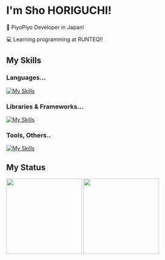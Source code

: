 # I'm Sho HORIGUCHI!

🐣 PiyoPiyo Developer in Japan!

💻 Learning programming at RUNTEQ!!

## My Skills
### Languages...
[![My Skills](https://skillicons.dev/icons?i=java,swift,dart,ruby,js,ts)](https://skillicons.dev)

### Libraries & Frameworks...
[![My Skills](https://skillicons.dev/icons?i=flutter,rails,nodejs,react,nextjs,tailwind)](https://skillicons.dev)

### Tools, Others..
[![My Skills](https://skillicons.dev/icons?i=androidstudio,vscode,pnpm,vite,firebase,docker,github,notion)](https://skillicons.dev)

## My Status
<p>
  <img alt="" height="200px" src="https://github-readme-stats.vercel.app/api/top-langs/?username=moguDev&layout=compact&langs_count=8&theme=tokyonight">
  <img alt="" height="200px" src="https://streak-stats.demolab.com/?user=moguDev&theme=tokyonight">
</p>
